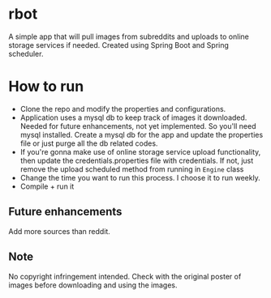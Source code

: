 # rbot
A simple app that will pull images from subreddits and uploads to online storage services if needed. Created using Spring Boot and Spring scheduler.

# How to run
* Clone the repo and modify the properties and configurations.
* Application uses a mysql db to keep track of images it downloaded. Needed for future enhancements, not yet implemented. So you'll need mysql installed. Create a mysql db for the app and update the properties file or just purge all the db related codes.
* If you're gonna make use of online storage service upload functionality, then update the credentials.properties file with credentials. If not, just remove the upload scheduled method from running in `Engine` class
* Change the time you want to run this process. I choose it to run weekly.
* Compile + run it

## Future enhancements
Add more sources than reddit.

## Note
No copyright infringement intended. Check with the original poster of images before downloading and using the images.

